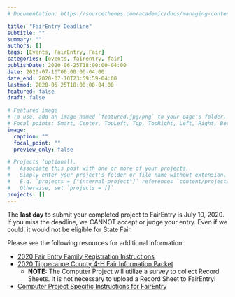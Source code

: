 ```yaml
---
# Documentation: https://sourcethemes.com/academic/docs/managing-content/

title: "FairEntry Deadline"
subtitle: ""
summary: ""
authors: []
tags: [Events, FairEntry, Fair]
categories: [events, fairentry, fair]
publishDate: 2020-06-25T18:00:00-04:00
date: 2020-07-10T00:00:00-04:00
date_end: 2020-07-10T23:59:59-04:00
lastmod: 2020-05-25T18:00:00-04:00
featured: false
draft: false

# Featured image
# To use, add an image named `featured.jpg/png` to your page's folder.
# Focal points: Smart, Center, TopLeft, Top, TopRight, Left, Right, BottomLeft, Bottom, BottomRight.
image:
  caption: ""
  focal_point: ""
  preview_only: false

# Projects (optional).
#   Associate this post with one or more of your projects.
#   Simply enter your project's folder or file name without extension.
#   E.g. `projects = ["internal-project"]` references `content/project/deep-learning/index.md`.
#   Otherwise, set `projects = []`.
projects: []
---
```


The **last day** to submit your completed project to FairEntry is July 10, 2020. If you miss the deadline, we CANNOT accept or judge your entry. Even if we could, it would not be eligible for State Fair.

Please see the following resources for additional information:

* [2020 Fair Entry Family Registration Instructions](https://api.ag.purdue.edu/api/DepotWS/File.ashx?t=f&i=95203)
* [2020 Tippecanoe County 4-H Fair Information Packet](https://api.ag.purdue.edu/api/DepotWS/File.ashx?t=f&i=95222)
  * **NOTE:** The Computer Project will utilize a survey to collect Record Sheets. It is not necessary to upload a Record Sheet to FairEntry!
* [Computer Project Specific Instructions for FairEntry](https://docs.google.com/presentation/d/1tfyz7au_3bILxKXWGvDVp_cQXRYqadYngieLgcNWOqs/edit?usp=sharing)

